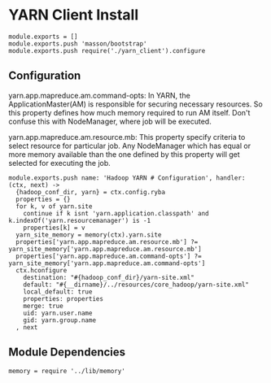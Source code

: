 
# YARN Client Install

    module.exports = []
    module.exports.push 'masson/bootstrap'
    module.exports.push require('./yarn_client').configure

## Configuration

yarn.app.mapreduce.am.command-opts: In YARN, the ApplicationMaster(AM) is
responsible for securing necessary resources. So this property defines how much
memory required to run AM itself. Don't confuse this with NodeManager, where job
will be executed.

yarn.app.mapreduce.am.resource.mb: This property specify criteria to select 
resource for particular job. Any NodeManager which has equal or more memory
available than the one defined by this property will get selected for executing
the job.

    module.exports.push name: 'Hadoop YARN # Configuration', handler: (ctx, next) ->
      {hadoop_conf_dir, yarn} = ctx.config.ryba
      properties = {}
      for k, v of yarn.site
        continue if k isnt 'yarn.application.classpath' and k.indexOf('yarn.resourcemanager') is -1
        properties[k] = v
      yarn_site_memory = memory(ctx).yarn.site
      properties['yarn.app.mapreduce.am.resource.mb'] ?= yarn_site_memory['yarn.app.mapreduce.am.resource.mb']
      properties['yarn.app.mapreduce.am.command-opts'] ?= yarn_site_memory['yarn.app.mapreduce.am.command-opts']
      ctx.hconfigure
        destination: "#{hadoop_conf_dir}/yarn-site.xml"
        default: "#{__dirname}/../resources/core_hadoop/yarn-site.xml"
        local_default: true
        properties: properties
        merge: true
        uid: yarn.user.name
        gid: yarn.group.name
      , next


## Module Dependencies

    memory = require '../lib/memory'


